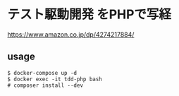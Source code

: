 # テスト駆動開発 をPHPで写経

https://www.amazon.co.jp/dp/4274217884/

## usage

```
$ docker-compose up -d
$ docker exec -it tdd-php bash
# composer install --dev
```
